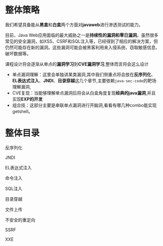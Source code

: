 # 整体策略

我们希望具备能从**黑盒**和**白盒**两个方面对**javaweb**进行渗透测试的能力。

目前，Java Web应用面临的最大威胁之一是**持续性的漏洞和零日漏洞**。虽然很多常见的安全漏洞，如XSS、CSRF和SQL注入等，已经得到了相应的解决方案，但仍然可能存在新的漏洞。这些漏洞可能会被黑客利用来入侵系统、窃取敏感信息、破坏数据等。

课程设计将会逐渐从单点的**漏洞学习**到**CVE漏洞学习**,整体而言将会这么设计

- 单点漏洞理解：这里会单独讲某类漏洞,其中我们侧重点将会放在**反序列化**、**EL表达式注入**、**JNDI**、**目录穿越**这几个章节,主要依赖`java-sec-code`的靶场理解漏洞,
- CVE复现：当能够理解单点漏洞后将会从白盒角度复现**经典的java漏洞**,并且实现**EXP的开发**
- 组合技：这部分主要是串联单点漏洞进行开脑洞,看看有哪几种combo能实现getshell。

# 整体目录

反序列化

JNDI

EL表达式注入

命令注入

SQL注入

目录穿越

文件上传

不安全的重定向

SSRF

XXE

